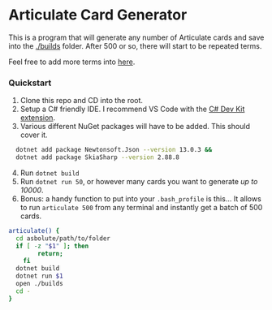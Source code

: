 # Articulate Card Generator
This is a program that will generate any number of Articulate cards and save into the [./builds](./builds/) folder. After 500 or so, there will start to be repeated terms.

Feel free to add more terms into [here](./src/data/articulate-data.json).

### Quickstart

1. Clone this repo and CD into the root. 
2. Setup a C# friendly IDE. I recommend VS Code with the [C# Dev Kit extension](https://marketplace.visualstudio.com/items?itemName=ms-dotnettools.csdevkit).
3. Various different NuGet packages will have to be added. This should cover it.
```bash
  dotnet add package Newtonsoft.Json --version 13.0.3 &&
  dotnet add package SkiaSharp --version 2.88.8
```
4. Run `dotnet build`
5. Run `dotnet run 50`, or however many cards you want to generate *up to 10000*.
6. Bonus: a handy function to put into your `.bash_profile` is this... It allows to run `articulate 500` from any terminal and instantly get a batch of 500 cards.
```bash
articulate() {
  cd asbolute/path/to/folder
  if [ -z "$1" ]; then
		return;
	fi
  dotnet build
  dotnet run $1
  open ./builds
  cd -
}
```
